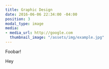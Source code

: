 ```yaml
---
title: Graphic Design
date: 2016-06-06 22:34:00 -04:00
position: 3
modal_type: image
media:
- media_url: http://google.com
  thumbnail_image: "/assets/img/example.jpg"
---
```


Foobar!


Hey
